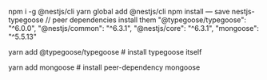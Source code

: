 npm i -g @nestjs/cli
yarn global add @nestjs/cli
npm install — save nestjs-typegoose
// peer dependencies install them
"@typegoose/typegoose": "^6.0.0",
"@nestjs/common": "^6.3.1",
"@nestjs/core": "^6.3.1",
"mongoose": "^5.5.13"

yarn add @typegoose/typegoose # install typegoose itself

yarn add mongoose # install peer-dependency mongoose


